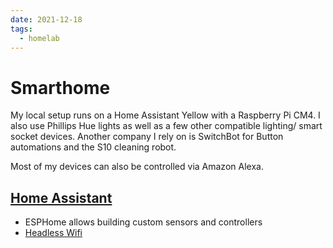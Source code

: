 ```yaml
---
date: 2021-12-18
tags:
  - homelab
---
```

# Smarthome

My local setup runs on a Home Assistant Yellow with a Raspberry Pi CM4. I also use Phillips Hue lights as well as a few other compatible lighting/ smart socket devices. Another company I rely on is SwitchBot for Button automations and the S10 cleaning robot. 

Most of my devices can also be controlled via Amazon Alexa.

## [Home Assistant](https://www.home-assistant.io/)

- ESPHome allows building custom sensors and controllers
- [Headless Wifi](https://pimylifeup.com/home-assistant-raspberry-pi/)
